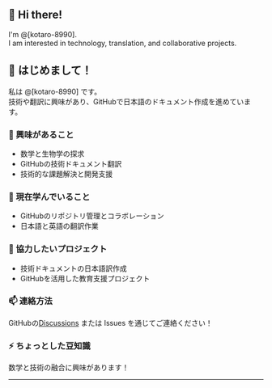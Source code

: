 ## 👋 Hi there!  
I'm @[kotaro-8990].  
I am interested in technology, translation, and collaborative projects.
## 👋 はじめまして！
私は @[kotaro-8990] です。  
技術や翻訳に興味があり、GitHubで日本語のドキュメント作成を進めています。

### 👀 興味があること
- 数学と生物学の探求  
- GitHubの技術ドキュメント翻訳  
- 技術的な課題解決と開発支援  

### 🌱 現在学んでいること
- GitHubのリポジトリ管理とコラボレーション  
- 日本語と英語の翻訳作業  

### 💞 協力したいプロジェクト
- 技術ドキュメントの日本語訳作成  
- GitHubを活用した教育支援プロジェクト  

### 📫 連絡方法
GitHubの[Discussions](https://github.com/) または Issues を通じてご連絡ください！  

### ⚡ ちょっとした豆知識
数学と技術の融合に興味があります！

---

<!---
kotaro-8990/kotaro-8990 is a ✨ special ✨ repository because its `README.md` (this file) appears on your GitHub profile.
You can click the Preview link to take a look at your changes.
--->
